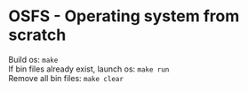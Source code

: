 # OSFS - Operating system from scratch
Build os: ```make```<br />
If bin files already exist, launch os: ```make run```<br />
Remove all bin files: ```make clear```<br />